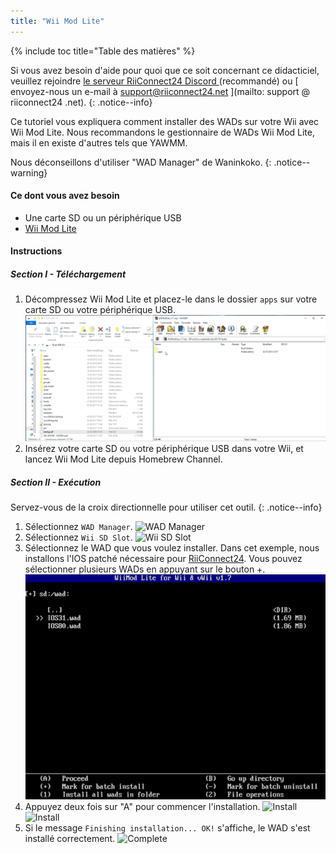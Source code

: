 ```yaml
---
title: "Wii Mod Lite"
---
```


{% include toc title="Table des matières" %}

Si vous avez besoin d'aide pour quoi que ce soit concernant ce didacticiel, veuillez rejoindre [ le serveur RiiConnect24 Discord ](https://discord.gg/rc24) (recommandé) ou [ envoyez-nous un e-mail à support@riiconnect24.net ](mailto: support @ riiconnect24 .net).
{: .notice--info}

Ce tutoriel vous expliquera comment installer des WADs sur votre Wii avec Wii Mod Lite. Nous recommandons le gestionnaire de WADs Wii Mod Lite, mais il en existe d'autres tels que YAWMM.

Nous déconseillons d'utiliser "WAD Manager" de Waninkoko.
{: .notice--warning}

#### Ce dont vous avez besoin
* Une carte SD ou un périphérique USB
* [Wii Mod Lite](https://github.com/RiiConnect24/Wii-Mod-Lite/releases)

#### Instructions

##### Section I - Téléchargement

1. Décompressez Wii Mod Lite et placez-le dans le dossier `apps` sur votre carte SD ou votre périphérique USB. ![SD card Drag and Drop](/images/WiiModLite/1.gif)
2. Insérez votre carte SD ou votre périphérique USB dans votre Wii, et lancez Wii Mod Lite depuis Homebrew Channel.

##### Section II - Exécution

Servez-vous de la croix directionnelle pour utiliser cet outil.
{: .notice--info}

1. Sélectionnez `WAD Manager`. ![WAD Manager](/images/WiiModLite/2.png)
2. Sélectionnez `Wii SD Slot`. ![Wii SD Slot](/images/WiiModLite/3.png)
3. Sélectionnez le WAD que vous voulez installer. Dans cet exemple, nous installons l'IOS patché nécessaire pour [RiiConnect24](riiconnect24). Vous pouvez sélectionner plusieurs WADs en appuyant sur le bouton +. ![Select them](/images/WiiModLite/4.gif)
4. Appuyez deux fois sur "A" pour commencer l'installation. ![Install](/images/WiiModLite/5.png) ![Install](/images/WiiModLite/6.png)
5. Si le message `Finishing installation... OK!` s'affiche, le WAD s'est installé correctement. ![Complete](/images/WiiModLite/7.png) 
